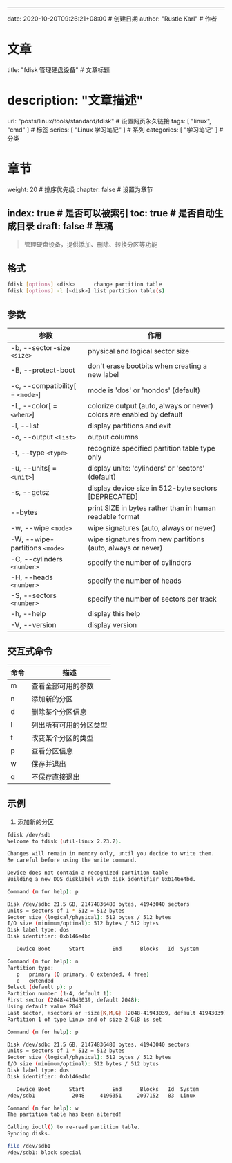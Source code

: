 ---
date: 2020-10-20T09:26:21+08:00  # 创建日期
author: "Rustle Karl"  # 作者

# 文章
title: "fdisk 管理硬盘设备"  # 文章标题
# description: "文章描述"
url:  "posts/linux/tools/standard/fdisk"  # 设置网页永久链接
tags: [ "linux", "cmd" ]  # 标签
series: [ "Linux 学习笔记" ]  # 系列
categories: [ "学习笔记" ]  # 分类

# 章节
weight: 20 # 排序优先级
chapter: false  # 设置为章节

index: true  # 是否可以被索引
toc: true  # 是否自动生成目录
draft: false  # 草稿
----

> 管理硬盘设备，提供添加、删除、转换分区等功能

## 格式

```bash
fdisk [options] <disk>      change partition table
fdisk [options] -l [<disk>] list partition table(s)
```

## 参数

| 参数 | 作用 |
| -------- | -------- |
| -b, --sector-size `<size>` | physical and logical sector size |
| -B, --protect-boot | don't erase bootbits when creating a new label |
| -c, --compatibility[ = `<mode>`] | mode is 'dos' or 'nondos' (default) |
| -L, --color[ = `<when>`] | colorize output (auto, always or never) colors are enabled by default |
| -l, --list | display partitions and exit |
| -o, --output `<list>` | output columns |
| -t, --type `<type>` | recognize specified partition table type only |
| -u, --units[ = `<unit>`] | display units: 'cylinders' or 'sectors' (default) |
| -s, --getsz | display device size in 512-byte sectors [DEPRECATED] |
| --bytes | print SIZE in bytes rather than in human readable format |
| -w, --wipe `<mode>` | wipe signatures (auto, always or never) |
| -W, --wipe-partitions `<mode>` | wipe signatures from new partitions (auto, always or never) |
| -C, --cylinders `<number>` | specify the number of cylinders |
| -H, --heads `<number>` | specify the number of heads |
| -S, --sectors `<number>` | specify the number of sectors per track |
| -h, --help | display this help |
| -V, --version | display version |

## 交互式命令

| 命令 | 描述 |
| ---- | -------- |
| m | 查看全部可用的参数 |
| n | 添加新的分区 |
| d | 删除某个分区信息 |
| l | 列出所有可用的分区类型 |
| t | 改变某个分区的类型 |
| p | 查看分区信息 |
| w | 保存并退出 |
| q | 不保存直接退出 |

## 示例

1. 添加新的分区

```bash
fdisk /dev/sdb
Welcome to fdisk (util-linux 2.23.2).

Changes will remain in memory only, until you decide to write them.
Be careful before using the write command.

Device does not contain a recognized partition table
Building a new DOS disklabel with disk identifier 0xb146e4bd.

Command (m for help): p

Disk /dev/sdb: 21.5 GB, 21474836480 bytes, 41943040 sectors
Units = sectors of 1 * 512 = 512 bytes
Sector size (logical/physical): 512 bytes / 512 bytes
I/O size (minimum/optimal): 512 bytes / 512 bytes
Disk label type: dos
Disk identifier: 0xb146e4bd

   Device Boot      Start         End      Blocks   Id  System

Command (m for help): n
Partition type:
   p   primary (0 primary, 0 extended, 4 free)
   e   extended
Select (default p): p
Partition number (1-4, default 1):
First sector (2048-41943039, default 2048):
Using default value 2048
Last sector, +sectors or +size{K,M,G} (2048-41943039, default 41943039): +2G
Partition 1 of type Linux and of size 2 GiB is set

Command (m for help): p

Disk /dev/sdb: 21.5 GB, 21474836480 bytes, 41943040 sectors
Units = sectors of 1 * 512 = 512 bytes
Sector size (logical/physical): 512 bytes / 512 bytes
I/O size (minimum/optimal): 512 bytes / 512 bytes
Disk label type: dos
Disk identifier: 0xb146e4bd

   Device Boot      Start         End      Blocks   Id  System
/dev/sdb1            2048     4196351     2097152   83  Linux

Command (m for help): w
The partition table has been altered!

Calling ioctl() to re-read partition table.
Syncing disks.

file /dev/sdb1
/dev/sdb1: block special
```
